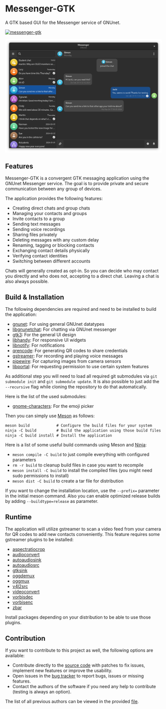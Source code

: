 # Messenger-GTK

A GTK based GUI for the Messenger service of GNUnet.

[![messenger-gtk](https://snapcraft.io/messenger-gtk/badge.svg)](https://snapcraft.io/messenger-gtk)

![Overview of the application](screenshots/messenger.png "Overview of the application")

## Features

Messenger-GTK is a convergent GTK messaging application using the GNUnet Messenger service. The goal is to provide private and secure communication between any group of devices.

The application provides the following features:

 - Creating direct chats and group chats
 - Managing your contacts and groups
 - Invite contacts to a group
 - Sending text messages
 - Sending voice recordings
 - Sharing files privately
 - Deleting messages with any custom delay
 - Renaming, tagging or blocking contacts
 - Exchanging contact details physically
 - Verifying contact identities
 - Switching between different accounts

Chats will generally created as opt-in. So you can decide who may contact you directly and who does not, accepting to a direct chat. Leaving a chat is also always possible.

## Build & Installation

The following dependencies are required and need to be installed to build the application:

 - [gnunet](https://git.gnunet.org/gnunet.git/): For using general GNUnet datatypes
 - [libgnunetchat](https://git.gnunet.org/libgnunetchat.git/): For chatting via GNUnet messenger
 - [gtk3](https://gitlab.gnome.org/GNOME/gtk): For the general UI design
 - [libhandy](https://gitlab.gnome.org/GNOME/libhandy): For responsive UI widgets
 - [libnotify](https://gitlab.gnome.org/GNOME/libnotify): For notifications
 - [qrencode](https://github.com/fukuchi/libqrencode): For generating QR codes to share credentials
 - [gstreamer](https://gitlab.freedesktop.org/gstreamer): For recording and playing voice messages
 - [pipewire](https://gitlab.freedesktop.org/pipewire/pipewire): For capturing images from camera sensors
 - [libportal](https://github.com/flatpak/libportal): For requesting permission to use certain system features

As additional step you will need to load all required git submodules via `git submodule init` and `git submodule update`. It is also possible to just add the `--recursive` flag while cloning the repository to do that automatically.

Here is the list of the used submodules:

 - [gnome-characters](https://gitlab.gnome.org/GNOME/gnome-characters): For the emoji picker

Then you can simply use [Meson](https://mesonbuild.com/) as follows:
```
meson build            # Configure the build files for your system
ninja -C build         # Build the application using those build files
ninja -C build install # Install the application
```

Here is a list of some useful build commands using Meson and [Ninja](https://ninja-build.org/):

 - `meson compile -C build` to just compile everything with configured parameters
 - `rm -r build` to cleanup build files in case you want to recompile
 - `meson install -C build` to install the compiled files (you might need sudo permissions to install)
 - `meson dist -C build` to create a tar file for distribution

If you want to change the installation location, use the `--prefix=` parameter in the initial meson command. Also you can enable optimized release builds by adding `--buildtype=release` as parameter.

## Runtime

The application will utilize gstreamer to scan a video feed from your camera for QR codes to add new contacts conveniently. This feature requires some gstreamer plugins to be installed:

 - [aspectratiocrop](https://gstreamer.freedesktop.org/documentation/videocrop/aspectratiocrop.html?gi-language=c)
 - [audioconvert](https://gstreamer.freedesktop.org/documentation/audioconvert/index.html?gi-language=c)
 - [autoaudiosink](https://gstreamer.freedesktop.org/documentation/autodetect/autoaudiosink.html?gi-language=c)
 - [autoaudiosrc](https://gstreamer.freedesktop.org/documentation/autodetect/autoaudiosrc.html?gi-language=c)
 - [gtksink](https://gstreamer.freedesktop.org/documentation/gtk/gtksink.html?gi-language=c)
 - [oggdemux](https://gstreamer.freedesktop.org/documentation/ogg/oggdemux.html?gi-language=c)
 - [oggmux](https://gstreamer.freedesktop.org/documentation/ogg/oggmux.html?gi-language=c)
 - [v4l2src](https://gstreamer.freedesktop.org/documentation/video4linux2/v4l2src.html?gi-language=c)
 - [videoconvert](https://gstreamer.freedesktop.org/documentation/videoconvertscale/videoconvert.html?gi-language=c)
 - [vorbisdec](https://gstreamer.freedesktop.org/documentation/vorbis/vorbisdec.html?gi-language=c)
 - [vorbisenc](https://gstreamer.freedesktop.org/documentation/vorbis/vorbisenc.html?gi-language=c)
 - [zbar](https://gstreamer.freedesktop.org/documentation/zbar/index.html?gi-language=c)

Install packages depending on your distribution to be able to use those plugins.

## Contribution

If you want to contribute to this project as well, the following options are available:

 * Contribute directly to the [source code](https://git.gnunet.org/messenger-gtk.git/) with patches to fix issues, implement new features or improve the usability.
 * Open issues in the [bug tracker](https://bugs.gnunet.org/bug_report_page.php) to report bugs, issues or missing features.
 * Contact the authors of the software if you need any help to contribute (testing is always an option).

The list of all previous authors can be viewed in the provided [file](AUTHORS).
